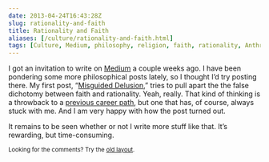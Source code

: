 ```yaml
--- 
date: 2013-04-24T16:43:28Z
slug: rationality-and-faith
title: Rationality and Faith
aliases: [/culture/rationality-and-faith.html]
tags: [Culture, Medium, philosophy, religion, faith, rationality, Anthropology]
---
```


<p>I got an invitation to write on <a href="https://medium.com/">Medium</a> a couple weeks ago. I have been pondering some more philosophical posts lately, so I thought I’d try posting there. My first post, “<a href="https://medium.com/on-culture/11cfd5b919f6">Misguided Delusion</a>,” tries to pull apart the the false dichotomy between faith and rationality. Yeah, really. That kind of thinking is a throwback to a <a href="/autobiographical/five_things.html">previous career path</a>, but one that has, of course, always stuck with me. And I am very happy with how the post turned out.</p>

<p>It remains to be seen whether or not I write more stuff like that. It’s rewarding, but time-consuming.</p>

<p class="past"><small>Looking for the comments? Try the <a rel="nofollow" href="//past.justatheory.com/culture/rationality-and-faith.html">old layout</a>.</small></p>


